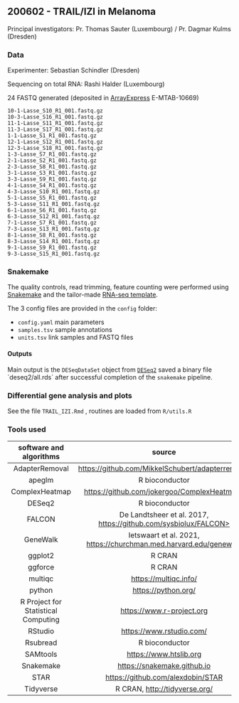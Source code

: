 ## 200602 - TRAIL/IZI in Melanoma

Principal investigators: Pr.
Thomas Sauter (Luxembourg) / Pr.
Dagmar Kulms (Dresden)

### Data

Experimenter: Sebastian Schindler (Dresden)

Sequencing on total RNA: Rashi Halder (Luxembourg)

24 FASTQ generated (deposited in [ArrayExpress](https://www.ebi.ac.uk/arrayexpress/) E-MTAB-10669)

```{bash}
10-1-Lasse_S10_R1_001.fastq.gz
10-3-Lasse_S16_R1_001.fastq.gz
11-1-Lasse_S11_R1_001.fastq.gz
11-3-Lasse_S17_R1_001.fastq.gz
1-1-Lasse_S1_R1_001.fastq.gz
12-1-Lasse_S12_R1_001.fastq.gz
12-3-Lasse_S18_R1_001.fastq.gz
1-3-Lasse_S7_R1_001.fastq.gz
2-1-Lasse_S2_R1_001.fastq.gz
2-3-Lasse_S8_R1_001.fastq.gz
3-1-Lasse_S3_R1_001.fastq.gz
3-3-Lasse_S9_R1_001.fastq.gz
4-1-Lasse_S4_R1_001.fastq.gz
4-3-Lasse_S10_R1_001.fastq.gz
5-1-Lasse_S5_R1_001.fastq.gz
5-3-Lasse_S11_R1_001.fastq.gz
6-1-Lasse_S6_R1_001.fastq.gz
6-3-Lasse_S12_R1_001.fastq.gz
7-1-Lasse_S7_R1_001.fastq.gz
7-3-Lasse_S13_R1_001.fastq.gz
8-1-Lasse_S8_R1_001.fastq.gz
8-3-Lasse_S14_R1_001.fastq.gz
9-1-Lasse_S9_R1_001.fastq.gz
9-3-Lasse_S15_R1_001.fastq.gz
```

### Snakemake

The quality controls, read trimming, feature counting were performed using [Snakemake](https://snakemake.github.io/) and the tailor-made [RNA-seq template](https://git-r3lab.uni.lu/aurelien.ginolhac/snakemake-rna-seq/-/tree/master).

The 3 config files are provided in the `config` folder:

-   `config.yaml` main parameters
-   `samples.tsv` sample annotations
-   `units.tsv` link samples and FASTQ files

#### Outputs

Main output is the `DESeqDataSet` object from [`DESeq2`](https://bioconductor.org/packages/release/bioc/html/DESeq2.html) saved a binary file \`deseq2/all.rds\` after successful completion of the `snakemake` pipeline.

### Differential gene analysis and plots

See the file `TRAIL_IZI.Rmd` , routines are loaded from `R/utils.R`

### Tools used

|   software and algorithms        |    			source           |    			product number/identifier       |
|:--------------------------------:|:-------------------------:|:----------------------------------------:|
|        			AdapterRemoval       |    			https://github.com/MikkelSchubert/adapterremoval  |  v2.3.1     |
|     			apeglm                 |     			R bioconductor                    |           			v1.10.0    |
|       			ComplexHeatmap       |     			https://github.com/jokergoo/ComplexHeatmaps    |    v2.7.8.1000|
|    			DESeq2                    |       			R bioconductor                    |         	v1.128.1      |
|   			FALCON             		   |   			De Landtsheer et al. 2017, https://github.com/sysbiolux/FALCON>  | |
|     			GeneWalk               |  Ietswaart et al. 2021, https://churchman.med.harvard.edu/genewalk    | 	v1.5.1   |
|  		ggplot2                  |        	R CRAN |			v3.3.2 	|  
|  			ggforce                |         	R CRAN | 		v0.3.3      |
|  			multiqc                |  https://multiqc.info/    | 		v1.9      |
|  			python                |  https://python.org/    | 		v3.8.2      |
|		R Project for Statistical Computing |   		  https://www.r-project.org   |    v4.0.0 | 
|   			RStudio            |    	https://www.rstudio.com/     | v1.0.143   |  
|   Rsubread                 | R bioconductor | v2.2.2  |
| 			SAMtools             | https://www.htslib.org   |   v1.10      |
|		Snakemake                |   https://snakemake.github.io  |  v5.20.1    |
|    STAR                    |  https://github.com/alexdobin/STAR | v2.7.4a |
|	Tidyverse                  | R CRAN, http://tidyverse.org/ |  v1.1.1   |

